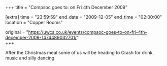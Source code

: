 +++
title = "Compsoc goes to: on Fri 4th December 2009"

[extra]
time = "23:59:59"
end_date = "2009-12-05"
end_time = "02:00:00"
location = "Copper Rooms"

original = "https://uwcs.co.uk/events/compsoc-goes-to-on-fri-4th-december-2009-1474489032701/"    
+++

After the Christmas meal some of us will be heading to Crash for drink, music and silly dancing

